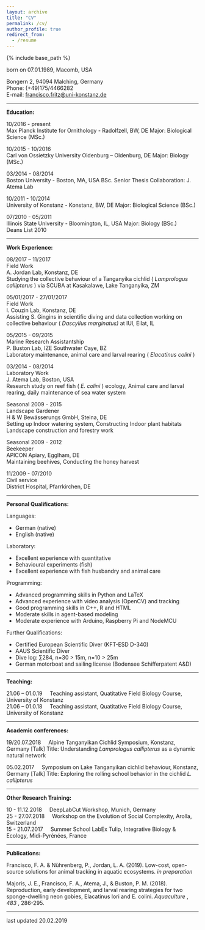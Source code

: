 ```yaml
---
layout: archive
title: "CV"
permalink: /cv/
author_profile: true
redirect_from:
  - /resume
---
```


{% include base_path %}

born on 07.01.1989, Macomb, USA

Bongern 2, 94094 Malching, Germany  
Phone: (+49)175/4466282  
E-mail: francisco.fritz@uni-konstanz.de


---
**Education:**

10/2016 - present  
Max Planck Institute for Ornithology - Radolfzell, BW, DE
Major: Biological Science (MSc.)  

10/2015 - 10/2016  
Carl von Ossietzky University Oldenburg – Oldenburg, DE
Major: Biology (MSc.)  

03/2014 - 08/2014  
Boston University - Boston, MA, USA
BSc. Senior Thesis Collaboration: J. Atema Lab  

10/2011 - 10/2014  
University of Konstanz - Konstanz, BW, DE
Major: Biological Science (BSc.)  

07/2010 - 05/2011  
Illinois State University - Bloomington, IL, USA
Major: Biology (BSc.)  
Deans List 2010

---
**Work Experience:**

08/2017 – 11/2017  
Field Work  
A. Jordan Lab, Konstanz, DE  
Studying the collective behaviour of a Tanganyika cichlid ( _Lamprologus
callipterus_ ) via SCUBA at Kasakalawe, Lake Tanganyika, ZM

05/01/2017 - 27/01/2017  
Field Work  
I. Couzin Lab, Konstanz, DE  
Assisting S. Gingins in scientific diving and data collection working
on collective behaviour ( _Dascyllus marginatus)_ at IUI, Eilat, IL

05/2015 - 09/2015  
Marine Research Assistantship    
P. Buston Lab, IZE Southwater Caye, BZ  
Laboratory maintenance, animal care and larval rearing ( _Elacatinus colini_ )

03/2014 - 08/2014  
Laboratory Work  
J. Atema Lab, Boston, USA  
Research study on reef fish ( _E. colini_ ) ecology, Animal care and larval
rearing, daily maintenance of sea water system

Seasonal 2009 - 2015  
Landscape Gardener  
H & W Bewässerungs GmbH, Steina, DE  
Setting up Indoor watering system, Constructing Indoor plant habitats
Landscape construction and forestry work

Seasonal 2009 - 2012  
Beekeeper  
APICON Apiary, Egglham, DE  
Maintaining beehives, Conducting the honey harvest

11/2009 - 07/2010  
Civil service  
District Hospital, Pfarrkirchen, DE

---
**Personal Qualifications:**

Languages:
  - German (native)
  - English (native)

Laboratory:
  - Excellent experience with quantitative
  - Behavioural experiments (fish)
  - Excellent experience with fish husbandry and animal care

Programming:
  - Advanced programming skills in Python and LaTeX
  - Advanced experience with video analysis (OpenCV) and tracking
  - Good programming skills in C++, R and HTML
  - Moderate skills in agent-based modeling
  - Moderate experience with Arduino, Raspberry Pi and NodeMCU

Further Qualifications:
  - Certified European Scientific Diver (KFT-ESD D-340)
  - AAUS Scientific Diver
  - Dive log: ∑284, n=30 > 15m, n=10 > 25m
  - German motorboat and sailing license (Bodensee Schifferpatent A&D)

---
**Teaching:**

21.06 – 01.0.19  &nbsp; &nbsp; Teaching assistant, Quatitative Field Biology Course, University of Konstanz  
21.06 – 01.0.18  &nbsp; &nbsp; Teaching assistant, Quatitative Field Biology Course, University of Konstanz

---
**Academic conferences:**

19/20.07.2018  &nbsp; &nbsp; Alpine Tanganyikan Cichlid Symposium, Konstanz, Germany
[Talk] Title: Understanding _Lamprologus callipterus_ as a dynamic natural network

05.02.2017  &nbsp; &nbsp; Symposium on Lake Tanganyikan cichlid behaviour, Konstanz, Germany
[Talk] Title: Exploring the rolling school behavior in the cichlid _L. callipterus_

---
**Other Research Training:**

10 - 11.12.2018   &nbsp; &nbsp; DeepLabCut Workshop, Munich, Germany  
25 - 27.07.2018   &nbsp; &nbsp; Workshop on the Evolution of Social Complexity, Arolla, Switzerland  
15 - 21.07.2017   &nbsp; &nbsp; Summer School LabEx Tulip, Integrative Biology & Ecology, Midi-Pyrénées, France

---
**Publications:**

Francisco, F. A. & Nührenberg, P., Jordan, L. A. (2019). Low-cost, open-source solutions for animal
tracking in aquatic ecosystems. _in preparation_

Majoris, J. E., Francisco, F. A., Atema, J., & Buston, P. M. (2018). Reproduction, early development, and
larval rearing strategies for two sponge-dwelling neon gobies, Elacatinus lori and E. colini. _Aquaculture_ ,
_483_ , 286-295.

---

last updated 20.02.2019
